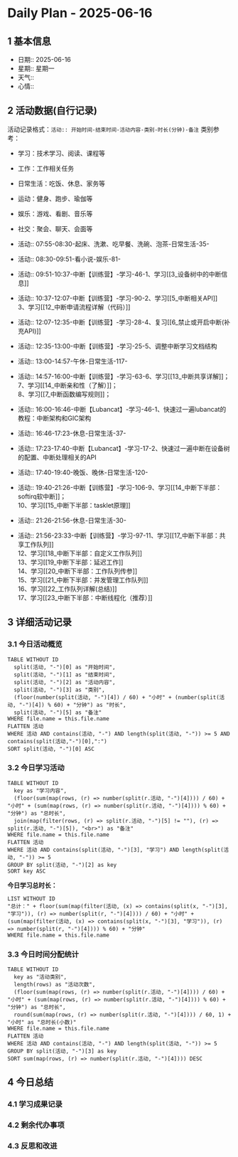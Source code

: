 # Daily Plan - 2025-06-16

## 1 基本信息

- 日期:: 2025-06-16
- 星期:: 星期一
- 天气::
- 心情::

## 2 活动数据(自行记录)
活动记录格式：`活动:: 开始时间-结束时间-活动内容-类别-时长(分钟)-备注`
类别参考：
- 学习：技术学习、阅读、课程等
- 工作：工作相关任务
- 日常生活：吃饭、休息、家务等
- 运动：健身、跑步、瑜伽等
- 娱乐：游戏、看剧、音乐等
- 社交：聚会、聊天、会面等

- 活动:: 07:55-08:30-起床、洗漱、吃早餐、洗碗、泡茶-日常生活-35-
- 活动:: 08:30-09:51-看小说-娱乐-81-
- 活动:: 09:51-10:37-中断【训练营】-学习-46-1、学习[[3_设备树中的中断信息]]
- 活动:: 10:37-12:07-中断【训练营】-学习-90-2、学习[[5_中断相关API]]<br>3、学习[[12_中断申请流程详解（代码）]]
- 活动:: 12:07-12:35-中断【训练营】-学习-28-4、复习[[6_禁止或开启中断(补充API)]]
- 活动:: 12:35-13:00-中断【训练营】-学习-25-5、调整中断学习文档结构
- 活动:: 13:00-14:57-午休-日常生活-117-
- 活动:: 14:57-16:00-中断【训练营】-学习-63-6、学习[[13_中断共享详解]]；<br>7、学习[[14_中断亲和性（了解）]]；<br>8、学习[[7_中断函数编写规则]]；
- 活动:: 16:00-16:46-中断【Lubancat】-学习-46-1、快速过一遍lubancat的教程：中断架构和GIC架构
- 活动:: 16:46-17:23-休息-日常生活-37-
- 活动:: 17:23-17:40-中断【Lubancat】-学习-17-2、快速过一遍中断在设备树的配置、中断处理相关的API
- 活动:: 17:40-19:40-晚饭、晚休-日常生活-120-
- 活动:: 19:40-21:26-中断【训练营】-学习-106-9、学习[[14_中断下半部：softirq软中断]]；<br>10、学习[[15_中断下半部：tasklet原理]]
- 活动:: 21:26-21:56-休息-日常生活-30-
- 活动:: 21:56-23:33-中断【训练营】-学习-97-11、学习[[17_中断下半部：共享工作队列]]<br>12、学习[[18_中断下半部：自定义工作队列]]<br>13、学习[[19_中断下半部：延迟工作]]<br>14、学习[[20_中断下半部：工作队列传参]]<br>15、学习[[21_中断下半部：并发管理工作队列]]<br>16、学习[[22_工作队列详解(总结)]]<br>17、学习[[23_中断下半部：中断线程化（推荐）]]<br>

## 3 详细活动记录

### 3.1 今日活动概览

```dataview
TABLE WITHOUT ID
  split(活动, "-")[0] as "开始时间",
  split(活动, "-")[1] as "结束时间", 
  split(活动, "-")[2] as "活动内容",
  split(活动, "-")[3] as "类别",
  (floor(number(split(活动, "-")[4]) / 60) + "小时" + (number(split(活动, "-")[4]) % 60) + "分钟") as "时长",
  split(活动, "-")[5] as "备注"
WHERE file.name = this.file.name
FLATTEN 活动
WHERE 活动 AND contains(活动, "-") AND length(split(活动, "-")) >= 5 AND contains(split(活动,"-")[0],":")
SORT split(活动, "-")[0] ASC
```

### 3.2 今日学习活动

```dataview
TABLE WITHOUT ID
  key as "学习内容",
  (floor(sum(map(rows, (r) => number(split(r.活动, "-")[4]))) / 60) + "小时" + (sum(map(rows, (r) => number(split(r.活动, "-")[4]))) % 60) + "分钟") as "总时长",
  join(map(filter(rows, (r) => split(r.活动, "-")[5] != ""), (r) => split(r.活动, "-")[5]), "<br>") as "备注"
WHERE file.name = this.file.name
FLATTEN 活动
WHERE 活动 AND contains(split(活动, "-")[3], "学习") AND length(split(活动, "-")) >= 5
GROUP BY split(活动, "-")[2] as key
SORT key ASC

```

**今日学习总时长：**

```dataview
LIST WITHOUT ID
"总计：" + floor(sum(map(filter(活动, (x) => contains(split(x, "-")[3], "学习")), (r) => number(split(r, "-")[4]))) / 60) + "小时" + (sum(map(filter(活动, (x) => contains(split(x, "-")[3], "学习")), (r) => number(split(r, "-")[4]))) % 60) + "分钟"
WHERE file.name = this.file.name
```

### 3.3 今日时间分配统计

```dataview
TABLE WITHOUT ID
  key as "活动类别",
  length(rows) as "活动次数",
  (floor(sum(map(rows, (r) => number(split(r.活动, "-")[4]))) / 60) + "小时" + (sum(map(rows, (r) => number(split(r.活动, "-")[4]))) % 60) + "分钟") as "总时长",
  round(sum(map(rows, (r) => number(split(r.活动, "-")[4]))) / 60, 1) + "小时" as "总时长(小数)"
WHERE file.name = this.file.name
FLATTEN 活动
WHERE 活动 AND contains(活动, "-") AND length(split(活动, "-")) >= 5
GROUP BY split(活动, "-")[3] as key
SORT sum(map(rows, (r) => number(split(r.活动, "-")[4]))) DESC
```

## 4 今日总结

### 4.1 学习成果记录

### 4.2 剩余代办事项

### 4.3 反思和改进

